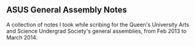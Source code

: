 ## ASUS General Assembly Notes

A collection of notes I took while scribing for the Queen's University Arts and Science Undergrad Society's general assemblies, from Feb 2013 to March 2014.

